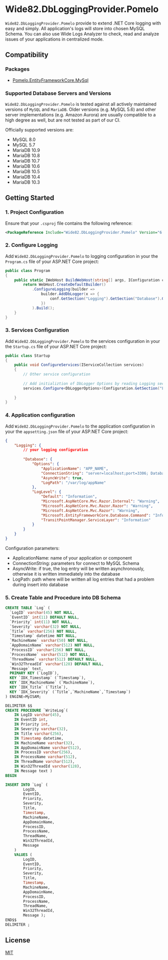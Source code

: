 # Wide82.DbLoggingProvider.Pomelo

`Wide82.DbLoggingProvider.Pomelo` provide to extend .NET Core logging with easy and simply. All application's logs will store into chosen MySQL Schema.
You can also use Wide Logs Analyzer to check, read and analyze issues of your applications in centralized mode.

## Compatibility

### Packages

* [Pomelo.EntityFrameworkCore.MySql](https://www.nuget.org/packages/Pomelo.EntityFrameworkCore.MySql/)

### Supported Database Servers and Versions

`Wide82.DbLoggingProvider.Pomelo` is tested against all actively maintained versions of `MySQL` and `MariaDB`. Older versions (e.g. MySQL 5.6) and other server implementations (e.g. Amazon Aurora) are usually compatible to a high degree as well, but are not tested as part of our CI.

Officially supported versions are:

- MySQL 8.0
- MySQL 5.7
- MariaDB 10.9
- MariaDB 10.8
- MariaDB 10.7
- MariaDB 10.6
- MariaDB 10.5
- MariaDB 10.4
- MariaDB 10.3

## Getting Started

### 1. Project Configuration

Ensure that your `.csproj` file contains the following reference:

```xml
<PackageReference Include="Wide82.DbLoggingProvider.Pomelo" Version="6.0.1" />
```
### 2. Configure Logging

Add `Wide82.DbLoggingProvider.Pomelo` to logging configuration in your the `Program.cs` file of your ASP.NET Core project:

```c#
public class Program 
{
    public static IWebHost BuildWebHost(string[] args, IConfiguration conf) {
        return WebHost.CreateDefaultBuilder()
            .ConfigureLogging(builder => 
                builder.AddDbLogger(x => {
                    conf.GetSection("Logging").GetSection("Database").GetSection("Options").Bind(x); 
                })
            ).Build();
    }
}
```
### 3. Services Configuration

Add `Wide82.DbLoggingProvider.Pomelo` to the services configuration in your the `Startup.cs` file of your ASP.NET Core project:

```c#
public class Startup
{
    public void ConfigureServices(IServiceCollection services)
    {
        // Other service configuration
        
        // Add initializtion of DbLogger Options by reading Logging section into appsetting.json
        services.Configure<DbLoggerOptions>(Configuration.GetSection("Logging").GetSection("Database").GetSection("Options"));
        
    }
}
```

### 4. Application configuration

Add `Wide82.DbLoggingProvider.Pomelo` to the application configuration in your the `appsetting.json` file of your ASP.NET Core project:

```json
{
    "Logging": {
        // your logging configuration
        
        "Database": {
            "Options": {
                "ApplicationName": "APP_NAME",
                "ConnectionString": "server=localhost;port=3306; Database=db_schema; uid=user; pwd=password;SslMode=none",
                "AsyncWrite": true,
                "LogPath": "/var/log/appName"
            },
            "LogLevel": {
                "Default": "Information",
                "Microsoft.AspNetCore.Mvc.Razor.Internal": "Warning", 
                "Microsoft.AspNetCore.Mvc.Razor.Razor": "Warning",
                "Microsoft.AspNetCore.Mvc.Razor": "Warning",
                "Microsoft.EntityFrameworkCore.Database.Command": "Information",
                "TransitPointManager.ServiceLayer": "Information"
            }
        }
    }
}
```
Configuration parameters:

- ApplicationName: name of your application or component
- ConnectionString: parameters for connect to MySQL Schema
- AsyncWrite: if true, the log entry will be written asynchronously, otherwise it is written immediately into the database
- LogPath: path where will be written all log entries that had a problem during insert into database

### 5. Create Table and Procedure into DB Schema

```sql
CREATE TABLE `Log` (
  `LogID` varchar(45) NOT NULL,
  `EventID` int(11) DEFAULT NULL,
  `Priority` int(11) NOT NULL,
  `Severity` varchar(32) NOT NULL,
  `Title` varchar(256) NOT NULL,
  `Timestamp` datetime NOT NULL,
  `MachineName` varchar(50) NOT NULL,
  `AppDomainName` varchar(512) NOT NULL,
  `ProcessID` varchar(256) NOT NULL,
  `ProcessName` varchar(512) NOT NULL,
  `ThreadName` varchar(512) DEFAULT NULL,
  `Win32ThreadId` varchar(128) DEFAULT NULL,
  `Message` text,
  PRIMARY KEY (`LogID`),
  KEY `IDX_Timestamp` (`Timestamp`),
  KEY `IDX_MachineName` (`MachineName`),
  KEY `IDX_Title` (`Title`),
  KEY `IDX_Severity` (`Title`,`MachineName`,`Timestamp`)
) ENGINE=MyISAM;

DELIMITER $$
CREATE PROCEDURE `WriteLog`( 
	IN LogID varchar(45),
	IN EventID int,
	IN Priority int,
	IN Severity varchar(32),
	IN Title varchar(256),
	IN Timestamp datetime,
	IN MachineName varchar(32),
	IN AppDomainName varchar(512),
	IN ProcessID varchar(256),
	IN ProcessName varchar(512),
	IN ThreadName varchar(512), 
	IN Win32ThreadId varchar(128),
	IN Message text )
BEGIN

INSERT INTO `Log` (
		LogID,
		EventID,
		Priority,
		Severity,
		Title,
		Timestamp,
		MachineName,
		AppDomainName,
		ProcessID,
		ProcessName,
		ThreadName,
		Win32ThreadId,
		Message
	)
	VALUES (
		LogID,
		EventID,
		Priority,
		Severity,
		Title,
		Timestamp,
		MachineName,
		AppDomainName,
		ProcessID,
		ProcessName,
		ThreadName,
		Win32ThreadId,
		Message );
END$$
DELIMITER ;


```


## License

[MIT](https://github.com/PomeloFoundation/Pomelo.EntityFrameworkCore.MySql/blob/master/LICENSE)
